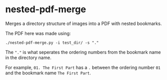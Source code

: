 # nested-pdf-merge
Merges a directory structure of images into a PDF with nested bookmarks.



The PDF here was made using:

`./nested-pdf-merge.py -i test_dir/ -s "."`

The `"."` is what seperates the ordering numbers from the bookmark name in the directory name.

For example, `01. The First Part` has a `.` between the ordering number `01` and the bookmark name `The First Part`.